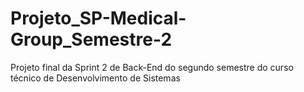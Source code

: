 # Projeto_SP-Medical-Group_Semestre-2
Projeto final da Sprint 2 de Back-End do segundo semestre do curso técnico de Desenvolvimento de Sistemas
